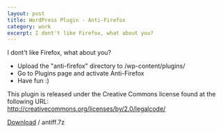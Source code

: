 ```yaml
---
layout: post
title: WordPress Plugin - Anti-Firefox
category: work
excerpt: I dont't like Firefox, what about you?
---
```


<p>I dont't like Firefox, what about you?</p>

<ul>
<li>Upload the "anti-firefox" directory to /wp-content/plugins/</li>
<li>Go to Plugins page and activate Anti-Firefox</li>
<li>Have fun :)</li>
</ul>

<p class=note>This plugin is released under the Creative Commons license found at the following URL:<br />
<a href="http://creativecommons.org/licenses/by/2.0/legalcode/">http://creativecommons.org/licenses/by/2.0/legalcode/</a></p>

<p class=download><a href="{{ site.file }}/download/antiff.7z">Download</a> / antiff.7z</p>
